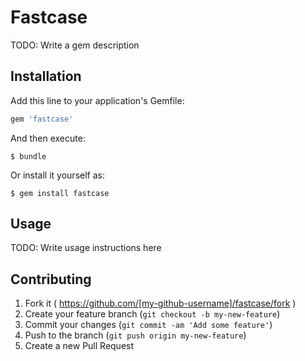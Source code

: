 # Fastcase

TODO: Write a gem description

## Installation

Add this line to your application's Gemfile:

```ruby
gem 'fastcase'
```

And then execute:

    $ bundle

Or install it yourself as:

    $ gem install fastcase

## Usage

TODO: Write usage instructions here

## Contributing

1. Fork it ( https://github.com/[my-github-username]/fastcase/fork )
2. Create your feature branch (`git checkout -b my-new-feature`)
3. Commit your changes (`git commit -am 'Add some feature'`)
4. Push to the branch (`git push origin my-new-feature`)
5. Create a new Pull Request
